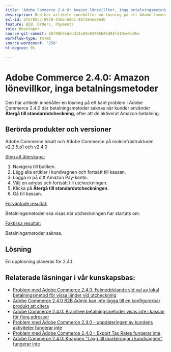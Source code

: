 ```yaml
---
title: 'Adobe Commerce 2.4.0: Amazon lönevillkor, inga betalningsmetoder'
description: Den här artikeln innehåller en lösning på ett Adobe Commerce 2.4.0-problem där betalningsmetoder saknas när man använder **Återgå till standardutcheckning** efter att Amazon betalat.
exl-id: efd792c7-8970-4366-b9d1-4bf284ea96db
feature: B2B, Orders, Payments
role: Developer
source-git-commit: 60f68b9edabd13a69e84705b85d84fd10ee6e2be
workflow-type: tm+mt
source-wordcount: '258'
ht-degree: 0%

---
```


# Adobe Commerce 2.4.0: Amazon lönevillkor, inga betalningsmetoder

Den här artikeln innehåller en lösning på ett känt problem i Adobe Commerce 2.4.0 där betalningsmetoder saknas när kunder använder **Återgå till standardutcheckning**, efter att de aktiverat Amazon-betalning.

## Berörda produkter och versioner

Adobe Commerce lokalt och Adobe Commerce på molninfrastrukturen v2.3.5.p1 och v2.4.0

<u>Steg att återskapa:</u>

1. Navigera till butiken.
1. Lägg alla artiklar i kundvagnen och fortsätt till kassan.
1. Logga in på ditt Amazon Pay-konto.
1. Välj en adress och fortsätt till utcheckningen.
1. Klicka på **Återgå till standardutcheckningen**.
1. Gå till kassan.

<u>Förväntade resultat:</u>

Betalningsmetoder ska visas när utcheckningen har startats om.

<u>Faktiska resultat:</u>

Betalningsmetoder saknas.

## Lösning

En upplösning planeras för 2.4.1.

## Relaterade läsningar i vår kunskapsbas:

* [Problem med Adobe Commerce 2.4.0: Felmeddelande vid val av lokal betalningsmetod för vissa länder vid utcheckning](/help/troubleshooting/payments/magento-2-4-0-checkout-error-selecting-local-payments.md)
* [Adobe Commerce 2.4.0 B2B Admin kan inte lägga till en konfigurerbar produkt att citera](/help/troubleshooting/miscellaneous/magento-2-4-0-b2b-admin-can-t-add-configurable-product-to-quote.md)
* [Adobe Commerce 2.4.0: Braintree betalningsmetoder visas inte i kassan för flera adresser](/help/troubleshooting/payments/magento-2-4-0-braintree-not-in-multiple-addresses-checkout.md)
* [Problem med Adobe Commerce 2.4.0 - uppdateringen av kundens aktiviteter fungerar inte](/help/troubleshooting/miscellaneous/magento-2-4-0-refresh-on-customer-activities-does-not-work.md)
* [Problem med Adobe Commerce 2.4.0 - Export Tax Rates fungerar inte](/help/troubleshooting/miscellaneous/magento-2-4-0-known-issue-export-tax-rates-does-not-work.md)
* [Adobe Commerce 2.4.0: Knappen &quot;Lägg till markeringar i kundvagnen&quot; fungerar inte](/help/troubleshooting/miscellaneous/magento-2-4-0-add-selections-to-my-cart-does-not-work.md)
